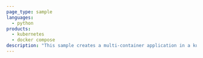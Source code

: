 ```yaml
---
page_type: sample
languages:
  - python
products:
  - kubernetes
  - docker compose
description: "This sample creates a multi-container application in a kubernetes cluster."
---
```



